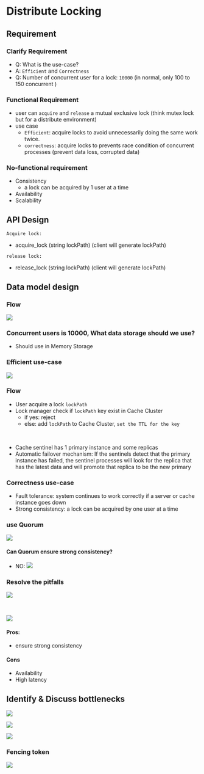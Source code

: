 # Distribute Locking

## Requirement

### Clarify Requirement

- Q: What is the use-case?
- A: `Efficient` and `Correctness`
- Q: Number of concurrent user for a lock: `10000` (in normal, only 100 to 150 concurrent )

### Functional Requirement

- user can `acquire` and `release` a mutual exclusive lock (think mutex lock but for a distribute environment)
- use case
  - `Efficient`: acquire locks to avoid unnecessarily doing the same work twice.
  - `correctness`: acquire locks to prevents race condition of concurrent processes (prevent data loss, corrupted data)

### No-functional requirement

- Consistency
  - a lock can be acquired by 1 user at a time
- Availability
- Scalability

## API Design

`Acquire lock:` <br>

- acquire_lock (string lockPath) (client will generate lockPath)

`release lock:` <br>

- release_lock (string lockPath) (client will generate lockPath)

## Data model design

### Flow

![](./images/2025-03-02_19-53.png)

### Concurrent users is 10000, What data storage should we use?

- Should use in Memory Storage

### Efficient use-case

![](./images/2025-03-02_19-55.png)

### Flow

- User acquire a lock `lockPath`
- Lock manager check if `lockPath` key exist in Cache Cluster
  - if yes: reject
  - else: add `lockPath` to Cache Cluster, `set the TTL for the key`

<br>

- Cache sentinel has 1 primary instance and some replicas
- Automatic failover mechanism: If the sentinels detect that the primary instance has failed, the sentinel processes will look for the replica that has the latest data and will promote that replica to be the new primary

### Correctness use-case

- Fault tolerance: system continues to work correctly if a server or cache instance goes down
- Strong consistency: a lock can be acquired by one user at a time

### use Quorum

![](./images/2025-03-02_20-10.png)

#### Can Quorum ensure strong consistency?

- NO:
  ![](./images/2025-03-02_20-15.png)

### Resolve the pitfalls

![](./images/2025-03-02_20-18.png)

<br>

![](./images/2025-03-02_20-21.png)

#### Pros:

- ensure strong consistency

#### Cons

- Availability
- High latency

## Identify & Discuss bottlenecks

![](./images/2025-03-02_20-27.png)

![](./images/2025-03-02_20-32.png)

![](./images/2025-03-02_20-34.png)

### Fencing token

![](./images/2025-03-02_20-39.png)
